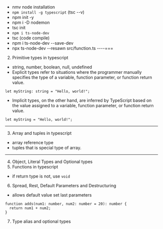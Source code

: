 - nmv node installation
- `npm install -g typescript` (tsc --v)
- npm init -y
- npm i -D nodemon
- tsc init
- `npm i ts-node-dev`
- tsc (code compile)
- npm i ts-node-dev --save-dev
- npx ts-node-dev --resawn src/function.ts
  ----===

2. Primitive types in typescript

- string, number, boolean, null, undefined
- Explicit types refer to situations where the programmer manually specifies the type of a variable, function parameter, or function return value.

```
let myString: string = "Hello, world!";
```

- Implicit types, on the other hand, are inferred by TypeScript based on the value assigned to a variable, function parameter, or function return value.

```
let myString = "Hello, world!";
```

---

3. Array and tuples in typescript

- array reference type
- tuples that is special type of array.

---

4. Object, Literal Types and Optional types
5. Functions in typescript

- if return type is not, use `void`

6. Spread, Rest, Default Parameters and Destructuring

- allows default value set last parameters

```
function adds(num1: number, num2: number = 20): number {
  return num1 + num2;
}
```

7. Type alias and optional types
